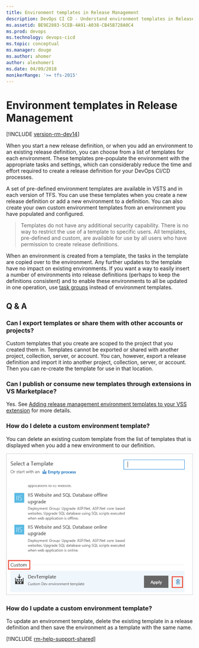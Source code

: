 ```yaml
---
title: Environment templates in Release Management
description: DevOps CI CD - Understand environment templates in Release Management for Visual Studio Team Services (VSTS) and Team Foundation Server (TFS)
ms.assetid: BE9E2883-5CEB-4A91-A038-CB45B728A0C4
ms.prod: devops
ms.technology: devops-cicd
ms.topic: conceptual
ms.manager: douge
ms.author: ahomer
author: alexhomer1
ms.date: 04/09/2018
monikerRange: '>= tfs-2015'
---
```


# Environment templates in Release Management

[!INCLUDE [version-rm-dev14](../_shared/version-rm-dev14.md)]

When you start a new release definition, or when you add an environment to
an existing release definition, you can choose from a list of templates for
each environment. These templates pre-populate the environment with the
appropriate tasks and settings, which can considerably reduce the time and
effort required to create a release definition for your DevOps CI/CD processes.

A set of pre-defined environment templates are available in
VSTS and in each version of TFS. You can use these templates
when you create a new release definition or add a new
environment to a definition. You can also create your own custom
environment templates from an environment you have populated and
configured.

>Templates do not have any additional security capability.
There is no way to restrict the use of a template to specific
users. All templates, pre-defined and custom, are available for
use by all users who have permission to create release definitions.

When an environment is created from a template, the tasks in the template are copied over to the environment.
Any further updates to the template have no impact on existing environments.
If you want a way to easily insert a number of environments into release definitions
(perhaps to keep the definitions consistent) and to enable these environments to all be updated
in one operation, use [task groups](../library/task-groups.md) instead of environment templates.

## Q & A

### Can I export templates or share them with other accounts or projects?

Custom templates that you create are scoped to the project that you created them in.
Templates cannot be exported or shared with another project, collection, server, or account.
You can, however, export a release definition and import it into another project, collection, server, or account.
Then you can re-create the template for use in that location.

### Can I publish or consume new templates through extensions in VS Marketplace?

Yes. See [Adding release management environment templates to your VSS extension](https://blogs.msdn.microsoft.com/divman/2017/05/30/adding-release-management-environment-templates-to-your-vss-extension/) for more details.

### How do I delete a custom environment template?

You can delete an existing custom template from the list of templates that is displayed when you add a new environment to our definition. 

![Delete custom template](_img/delete-custom-template.png)

### How do I update a custom environment template?

To update an environment template, delete the existing template in a release definition and then save the environment as a template with the same name. 

[!INCLUDE [rm-help-support-shared](../_shared/rm-help-support-shared.md)]
